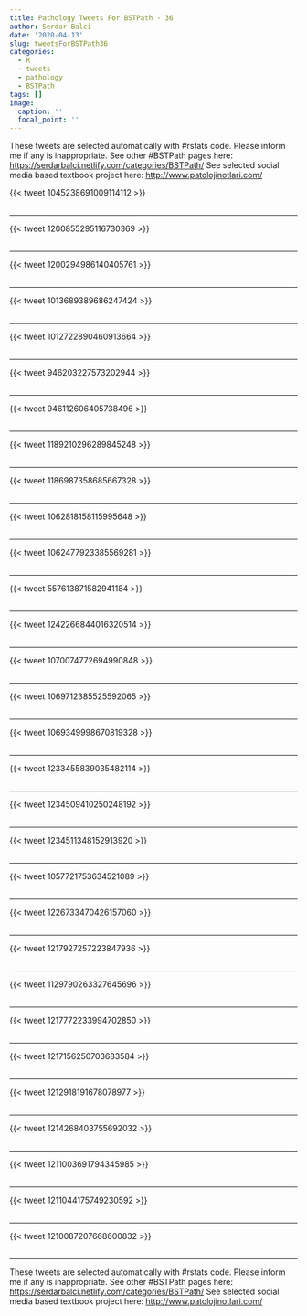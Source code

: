 ```yaml
---
title: Pathology Tweets For BSTPath - 36
author: Serdar Balci
date: '2020-04-13'
slug: tweetsForBSTPath36
categories:
  - R
  - tweets
  - pathology
  - BSTPath
tags: []
image:
  caption: ''
  focal_point: ''
---
```



These tweets are selected automatically with #rstats code. Please inform me if any is inappropriate.
See other #BSTPath pages here: https://serdarbalci.netlify.com/categories/BSTPath/ 
See selected social media based textbook project here: http://www.patolojinotlari.com/

{{< tweet 1045238691009114112 >}}
<br>
<br>
<hr>
{{< tweet 1200855295116730369 >}}
<br>
<br>
<hr>
{{< tweet 1200294986140405761 >}}
<br>
<br>
<hr>
{{< tweet 1013689389686247424 >}}
<br>
<br>
<hr>
{{< tweet 1012722890460913664 >}}
<br>
<br>
<hr>
{{< tweet 946203227573202944 >}}
<br>
<br>
<hr>
{{< tweet 946112606405738496 >}}
<br>
<br>
<hr>
{{< tweet 1189210296289845248 >}}
<br>
<br>
<hr>
{{< tweet 1186987358685667328 >}}
<br>
<br>
<hr>
{{< tweet 1062818158115995648 >}}
<br>
<br>
<hr>
{{< tweet 1062477923385569281 >}}
<br>
<br>
<hr>
{{< tweet 557613871582941184 >}}
<br>
<br>
<hr>
{{< tweet 1242266844016320514 >}}
<br>
<br>
<hr>
{{< tweet 1070074772694990848 >}}
<br>
<br>
<hr>
{{< tweet 1069712385525592065 >}}
<br>
<br>
<hr>
{{< tweet 1069349998670819328 >}}
<br>
<br>
<hr>
{{< tweet 1233455839035482114 >}}
<br>
<br>
<hr>
{{< tweet 1234509410250248192 >}}
<br>
<br>
<hr>
{{< tweet 1234511348152913920 >}}
<br>
<br>
<hr>
{{< tweet 1057721753634521089 >}}
<br>
<br>
<hr>
{{< tweet 1226733470426157060 >}}
<br>
<br>
<hr>
{{< tweet 1217927257223847936 >}}
<br>
<br>
<hr>
{{< tweet 1129790263327645696 >}}
<br>
<br>
<hr>
{{< tweet 1217772233994702850 >}}
<br>
<br>
<hr>
{{< tweet 1217156250703683584 >}}
<br>
<br>
<hr>
{{< tweet 1212918191678078977 >}}
<br>
<br>
<hr>
{{< tweet 1214268403755692032 >}}
<br>
<br>
<hr>
{{< tweet 1211003691794345985 >}}
<br>
<br>
<hr>
{{< tweet 1211044175749230592 >}}
<br>
<br>
<hr>
{{< tweet 1210087207668600832 >}}
<br>
<br>
<hr>


These tweets are selected automatically with #rstats code. Please inform me if any is inappropriate.
See other #BSTPath pages here: https://serdarbalci.netlify.com/categories/BSTPath/ 
See selected social media based textbook project here: http://www.patolojinotlari.com/
